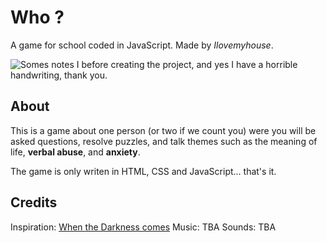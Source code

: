 ﻿# Who ?
A game for school coded in JavaScript.
Made by *Ilovemyhouse*.

![Somes notes I before creating the project, and yes I have a horrible handwriting, thank you.](https://cdn.discordapp.com/attachments/670769691936948265/938693325832216617/image0.jpg)
## About
This is a game about one person (or two if we count you) were you will be asked questions, resolve puzzles, and talk themes such as the meaning of life, **verbal abuse**, and **anxiety**.

The game is only writen in HTML, CSS and JavaScript... that's it.

## Credits
Inspiration: [When the Darkness comes](https://www.sirhaian.net/games/sheet.php?p=when_the_darkness_comes)
Music: TBA
Sounds: TBA
